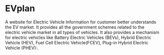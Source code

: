 # EVplan
A website for Electric Vehicle Information for customer better understands the EV market.
It provides all the government schemes related to the electric vehicle market in all types of vehicles.
It also provides a mechanism for electric vehicles like Battery Electric Vehicles (BEVs),  Hybrid Electric Vehicle (HEV), Fuel Cell Electric Vehicle(FCEV),
Plug-in Hybrid Electric Vehicle (PHEV):.
